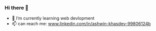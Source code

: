 ### Hi there 👋
- 🌱 I’m currently learning web devlopment
- 📫 can reach me: www.linkedin.com/in/ashwin-khasdev-99806124b

